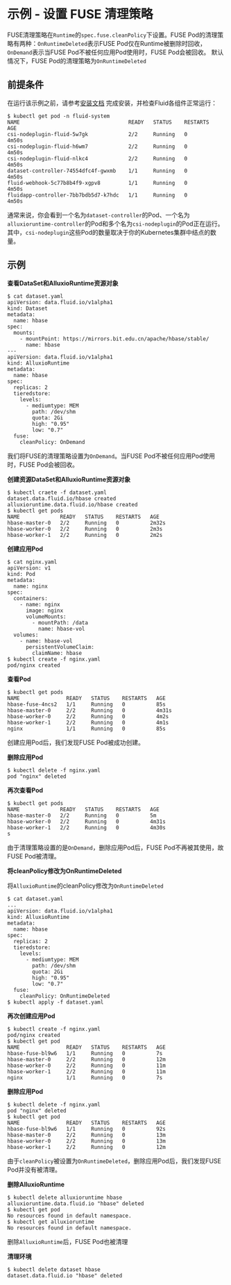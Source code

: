 # 示例 - 设置 FUSE 清理策略

FUSE清理策略在`Runtime`的`spec.fuse.cleanPolicy`下设置。FUSE Pod的清理策略有两种：`OnRuntimeDeleted`表示FUSE Pod仅在Runtime被删除时回收，`OnDemand`表示当FUSE Pod不被任何应用Pod使用时，FUSE Pod会被回收。
默认情况下，FUSE Pod的清理策略为`OnRuntimeDeleted`

## 前提条件

在运行该示例之前，请参考[安装文档](https://github.com/fluid-cloudnative/fluid/blob/master/docs/zh/userguide/install.md) 完成安装，并检查Fluid各组件正常运行：

```shell
$ kubectl get pod -n fluid-system
NAME                                   READY   STATUS    RESTARTS   AGE
csi-nodeplugin-fluid-5w7gk             2/2     Running   0          4m50s
csi-nodeplugin-fluid-h6wm7             2/2     Running   0          4m50s
csi-nodeplugin-fluid-nlkc4             2/2     Running   0          4m50s
dataset-controller-74554dfc4f-gwxmb    1/1     Running   0          4m50s
fluid-webhook-5c77b8b4f9-xgpv8         1/1     Running   0          4m50s
fluidapp-controller-7bb7bdb5d7-k7hdc   1/1     Running   0          4m50s
```

通常来说，你会看到一个名为`dataset-controller`的Pod、一个名为`alluxioruntime-controller`的Pod和多个名为`csi-nodeplugin`的Pod正在运行。其中，`csi-nodeplugin`这些Pod的数量取决于你的Kubernetes集群中结点的数量。


## 示例

**查看DataSet和AlluxioRuntime资源对象**
```shell
$ cat dataset.yaml
apiVersion: data.fluid.io/v1alpha1
kind: Dataset
metadata:
  name: hbase
spec:
  mounts:
    - mountPoint: https://mirrors.bit.edu.cn/apache/hbase/stable/
      name: hbase
---
apiVersion: data.fluid.io/v1alpha1
kind: AlluxioRuntime
metadata:
  name: hbase
spec:
  replicas: 2
  tieredstore:
    levels:
      - mediumtype: MEM
        path: /dev/shm
        quota: 2Gi
        high: "0.95"
        low: "0.7"
  fuse:
    cleanPolicy: OnDemand
```
我们将FUSE的清理策略设置为`OnDemand`。当FUSE Pod不被任何应用Pod使用时，FUSE Pod会被回收。

**创建资源DataSet和AlluxioRuntime资源对象**
```shell
$ kubectl craete -f dataset.yaml
dataset.data.fluid.io/hbase created
alluxioruntime.data.fluid.io/hbase created
$ kubectl get pods
NAME             READY   STATUS    RESTARTS   AGE
hbase-master-0   2/2     Running   0          2m32s
hbase-worker-0   2/2     Running   0          2m3s
hbase-worker-1   2/2     Running   0          2m2s
```

**创建应用Pod**
```shell
$ cat nginx.yaml
apiVersion: v1
kind: Pod
metadata:
  name: nginx
spec:
  containers:
    - name: nginx
      image: nginx
      volumeMounts:
        - mountPath: /data
          name: hbase-vol
  volumes:
    - name: hbase-vol
      persistentVolumeClaim:
        claimName: hbase
$ kubectl create -f nginx.yaml
pod/nginx created
```

**查看Pod**
```shell
$ kubectl get pods
NAME               READY   STATUS    RESTARTS   AGE
hbase-fuse-4ncs2   1/1     Running   0          85s
hbase-master-0     2/2     Running   0          4m31s
hbase-worker-0     2/2     Running   0          4m2s
hbase-worker-1     2/2     Running   0          4m1s
nginx              1/1     Running   0          85s
```
创建应用Pod后，我们发现FUSE Pod被成功创建。

**删除应用Pod**
```shell
$ kubectl delete -f nginx.yaml
pod "nginx" deleted
```

**再次查看Pod**
```shell
$ kubectl get pods
NAME             READY   STATUS    RESTARTS   AGE
hbase-master-0   2/2     Running   0          5m
hbase-worker-0   2/2     Running   0          4m31s
hbase-worker-1   2/2     Running   0          4m30s
s
```
由于清理策略设置的是`OnDemand`，删除应用Pod后，FUSE Pod不再被其使用，故FUSE Pod被清理。

**将cleanPolicy修改为OnRuntimeDeleted**

将`AlluxioRuntime`的cleanPolicy修改为`OnRuntimeDeleted`
```shell
$ cat dataset.yaml
...
apiVersion: data.fluid.io/v1alpha1
kind: AlluxioRuntime
metadata:
  name: hbase
spec:
  replicas: 2
  tieredstore:
    levels:
      - mediumtype: MEM
        path: /dev/shm
        quota: 2Gi
        high: "0.95"
        low: "0.7"
  fuse:
    cleanPolicy: OnRuntimeDeleted
$ kubectl apply -f dataset.yaml
```

**再次创建应用Pod**
```shell
$ kubectl create -f nginx.yaml
pod/nginx created
$ kubectl get pod
NAME               READY   STATUS    RESTARTS   AGE
hbase-fuse-bl9w6   1/1     Running   0          7s
hbase-master-0     2/2     Running   0          12m
hbase-worker-0     2/2     Running   0          11m
hbase-worker-1     2/2     Running   0          11m
nginx              1/1     Running   0          7s
```

**删除应用Pod**
```shell
$ kubectl delete -f nginx.yaml
pod "nginx" deleted
$ kubectl get pod
NAME               READY   STATUS    RESTARTS   AGE
hbase-fuse-bl9w6   1/1     Running   0          92s
hbase-master-0     2/2     Running   0          13m
hbase-worker-0     2/2     Running   0          13m
hbase-worker-1     2/2     Running   0          12m
```
由于`cleanPolicy`被设置为`OnRuntimeDeleted`，删除应用Pod后，我们发现FUSE Pod并没有被清理。

**删除AlluxioRuntime**
```shell
$ kubectl delete alluxioruntime hbase
alluxioruntime.data.fluid.io "hbase" deleted
$ kubectl get pod
No resources found in default namespace.
$ kubectl get alluxioruntime
No resources found in default namespace.
```
删除`AlluxioRuntime`后，FUSE Pod也被清理

**清理环境**
```shell
$ kubectl delete dataset hbase
dataset.data.fluid.io "hbase" deleted
```